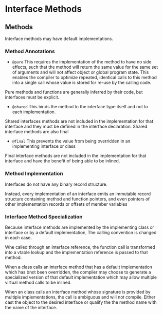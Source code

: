 # Interface Methods

## Methods

Interface methods may have default implementations.



### Method Annotations

- `@pure` This requires the implementation of the method to have no side effects, such that
the method will return the same value for the same set of arguments and will not affect object or
global program state. This enables the compiler to optimize repeated, identical calls to this method
into a single call whose value is stored for re-use by the calling code.

Pure methods and functions are generally inferred by their code, but interfaces must be explicit.

- `@shared` This binds the method to the interface type itself and not to each implementation.

Shared interfaces methods are not included in the implementation for that interface and they must be defined in the interface
declaration. Shared interface methods are also final

- `@final` This prevents the value from being overridden in an implementing interface or class

Final interface methods are not included in the implementation for that interface
and have the benefit of being able to be inlined.

### Method Implementation

Interfaces do not have any binary record structure.

Instead, every implementation of an interface emits an immutable record structure containing method and function pointers, and even pointers of other implementation records or offsets of member variables

### Interface Method Specialization

Because interface methods are implemented by the implementing class or interface or by a default implementation,
The calling convention is changed in each case.

Whe called through an interface reference, the function call is transformed into a vtable lookup and the
implementation reference is passed to that method.

When a class calls an interface method that has a default implementation which has bnot been overridden,
the compiler may choose to generate a specialized version of that default implementation which may
allow multiple virtual method calls to be inlined.

When an class calls an interface method whose signature is provided by multiple implementations, the
call is ambiguous and will not compile. Either cast the object to the desired interface or qualify the
the method name with the name of the interface.
